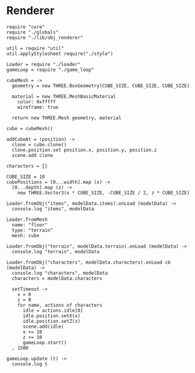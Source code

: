 Renderer
========

    require "core"
    require "./globals"
    require "./lib/obj_renderer"

    util = require "util"
    util.applyStylesheet require("./style")

    Loader = require "./loader"
    gameLoop = require "./game_loop"
    
    cubeMesh = ->
      geometry = new THREE.BoxGeometry(CUBE_SIZE, CUBE_SIZE, CUBE_SIZE)

      material = new THREE.MeshBasicMaterial
        color: 0xfffff
        wireframe: true

      return new THREE.Mesh geometry, material

    cube = cubeMesh()

    addCubeAt = (position) ->
      clone = cube.clone()
      clone.position.set position.x, position.y, position.z
      scene.add clone

    characters = {}

    CUBE_SIZE = 10
    cubePositions = [0...width].map (x) ->
      [0...depth].map (z) ->
        new THREE.Vector3(x * CUBE_SIZE, -CUBE_SIZE / 2, z * CUBE_SIZE)
 
    Loader.fromObj("items", modelData.items).onLoad (modelData) ->
      console.log "items", modelData
 
    Loader.fromMesh
      name: "floor"
      type: "terrain"
      mesh: cube

    Loader.fromObj("terrain", modelData.terrain).onLoad (modelData) ->
      console.log "terrain", modelData

    Loader.fromObj("characters", modelData.characters).onLoad cb (modelData) ->
      console.log "characters", modelData
      characters = modelData.characters

      setTimeout ->
        x = 0
        z = 0
        for name, actions of characters
          idle = actions.idle[0]
          idle.position.setX(x)
          idle.position.setZ(z)
          scene.add(idle)
          x += 10
          z += 10
          gameLoop.start()
      , 1500

    gameLoop.update (t) ->
      console.log t
